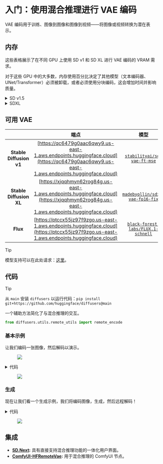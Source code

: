 # 入门：使用混合推理进行 VAE 编码

VAE 编码用于训练、图像到图像和图像到视频——将图像或视频转换为潜在表示。

## 内存

这些表格展示了在不同 GPU 上使用 SD v1 和 SD XL 进行 VAE 编码的 VRAM 需求。

对于这些 GPU 中的大多数，内存使用百分比决定了其他模型（文本编码器、UNet/Transformer）必须被卸载，或者必须使用分块编码，这会增加时间并影响质量。

<details><summary>SD v1.5</summary>

| GPU                           | 分辨率   |   时间（秒） |   内存（%） |   分块时间（秒） |   分块内存（%） |
|:------------------------------|:-------------|-----------------:|-------------:|--------------------:|-------------------:|
| NVIDIA GeForce RTX 4090       | 512x512      |            0.015 |      3.51901 |               0.015 |            3.51901 |
| NVIDIA GeForce RTX 4090       | 256x256      |            0.004 |      1.3154  |               0.005 |            1.3154  |
| NVIDIA GeForce RTX 4090       | 2048x2048    |            0.402 |     47.1852  |               0.496 |            3.51901 |
| NVIDIA GeForce RTX 4090       | 1024x1024    |            0.078 |     12.2658  |               0.094 |            3.51901 |
| NVIDIA GeForce RTX 4080 SUPER | 512x512      |            0.023 |      5.30105 |               0.023 |            5.30105 |
| NVIDIA GeForce RTX 4080 SUPER | 256x256      |            0.006 |      1.98152 |               0.006 |            1.98152 |
| NVIDIA GeForce RTX 4080 SUPER | 2048x2048    |            0.574 |     71.08    |               0.656 |            5.30105 |
| NVIDIA GeForce RTX 4080 SUPER | 1024x1024    |            0.111 |     18.4772  |               0.14  |            5.30105 |
| NVIDIA GeForce RTX 3090       | 512x512      |            0.032 |      3.52782 |               0.032 |            3.52782 |
| NVIDIA GeForce RTX 3090       | 256x256      |            0.01  |      1.31869 |               0.009 |            1.31869 |
| NVIDIA GeForce RTX 3090       | 2048x2048    |            0.742 |     47.3033  |               0.954 |            3.52782 |
| NVIDIA GeForce RTX 3090       | 1024x1024    |            0.136 |     12.2965  |               0.207 |            3.52782 |
| NVIDIA GeForce RTX 3080       | 512x512      |            0.036 |      8.51761 |               0.036 |            8.51761 |
| NVIDIA GeForce RTX 3080       | 256x256      |            0.01  |      3.18387 |               0.01  |            3.18387 |
| NVIDIA GeForce RTX 3080       | 2048x2048    |            0.863 |     86.7424  |               1.191 |            8.51761 |
| NVIDIA GeForce RTX 3080       | 1024x1024    |            0.157 |     29.6888  |               0.227 |            8.51761 |
| NVIDIA GeForce RTX 3070       | 512x512      |            0.051 |     10.6941  |               0.051 |           10.6941  |
| NVIDIA GeForce RTX 3070       | 256x256      |            0.015 |
|      3.99743 |               0.015 |            3.99743 |
| NVIDIA GeForce RTX 3070       | 2048x2048    |            1.217 |     96.054   |               1.482 |           10.6941  |
| NVIDIA GeForce RTX 3070       | 1024x1024    |            0.223 |     37.2751  |               0.327 |           10.6941  |

</details>

<details><summary>SDXL</summary>

| GPU                           | Resolution   |   Time (seconds) |   Memory Consumed (%) |   Tiled Time (seconds) |   Tiled Memory (%) |
|:------------------------------|:-------------|-----------------:|----------------------:|-----------------------:|-------------------:|
| NVIDIA GeForce RTX 4090       | 512x512      |            0.029 |               4.95707 |                  0.029 |            4.95707 |
| NVIDIA GeForce RTX 4090       | 256x256      |            0.007 |               2.29666 |                  0.007 |            2.29666 |
| NVIDIA GeForce RTX 4090       | 2048x2048    |            0.873 |              66.3452  |                  0.863 |           15.5649  |
| NVIDIA GeForce RTX 4090       | 1024x1024    |            0.142 |              15.5479  |                  0.143 |           15.5479  |
| NVIDIA GeForce RTX 4080 SUPER | 512x512      |            0.044 |               7.46735 |                  0.044 |            7.46735 |
| NVIDIA GeForce RTX 4080 SUPER | 256x256      |            0.01  |               3.4597  |                  0.01  |            3.4597  |
| NVIDIA GeForce RTX 4080 SUPER | 2048x2048    |            1.317 |              87.1615  |                  1.291 |           23.447   |
| NVIDIA GeForce RTX 4080 SUPER | 1024x1024    |            0.213 |              23.4215  |                  0.214 |           23.4215  |
| NVIDIA GeForce RTX 3090       | 512x512      |            0.058 |               5.65638 |                  0.058 |            5.65638 |
| NVIDIA GeForce RTX 3090       | 256x256      |            0.016 |               2.45081 |                  0.016 |            2.45081 |
| NVIDIA GeForce RTX 3090       | 2048x2048    |            1.755 |              77.8239  |                  1.614 |           18.4193  |
| NVIDIA GeForce RTX 3090       | 1024x1024    |            0.265 |              18.4023  |                  0.265 |           18.4023  |
| NVIDIA GeForce RTX 3080       | 512x512      |            0.064 |              13.6568  |                  0.064 |           13.6568  |
| NVIDIA GeForce RTX 3080       | 256x256      |            0.018 |               5.91728 |                  0.018 |            5.91728 |
| NVIDIA GeForce RTX 3080       | 2048x2048    |          内存不足 (OOM) |             内存不足 (OOM) |                  1.866 |           44.4717  |
| NVIDIA GeForce RTX 3080       | 1024x1024    |            0.302 |              44.4308  |                  0.302 |           44.4308  |
| NVIDIA GeForce RTX 3070       | 512x512      |            0.093 |              17.1465  |                  0.093 |           17.1465  |
| NVIDIA GeForce R
| NVIDIA GeForce RTX 3070       | 256x256      |            0.025 |               7.42931 |                  0.026 |            7.42931 |
| NVIDIA GeForce RTX 3070       | 2048x2048    |          OOM     |             OOM       |                  2.674 |           55.8355  |
| NVIDIA GeForce RTX 3070       | 1024x1024    |            0.443 |              55.7841  |                  0.443 |           55.7841  |

</details>

## 可用 VAE

|   | **端点** | **模型** |
|:-:|:-----------:|:--------:|
| **Stable Diffusion v1** | [https://qc6479g0aac6qwy9.us-east-1.aws.endpoints.huggingface.cloud](https://qc6479g0aac6qwy9.us-east-1.aws.endpoints.huggingface.cloud) | [`stabilityai/sd-vae-ft-mse`](https://hf.co/stabilityai/sd-vae-ft-mse) |
| **Stable Diffusion XL** | [https://xjqqhmyn62rog84g.us-east-1.aws.endpoints.huggingface.cloud](https://xjqqhmyn62rog84g.us-east-1.aws.endpoints.huggingface.cloud) | [`madebyollin/sdxl-vae-fp16-fix`](https://hf.co/madebyollin/sdxl-vae-fp16-fix) |
| **Flux** | [https://ptccx55jz97f9zgo.us-east-1.aws.endpoints.huggingface.cloud](https://ptccx55jz97f9zgo.us-east-1.aws.endpoints.huggingface.cloud) | [`black-forest-labs/FLUX.1-schnell`](https://hf.co/black-forest-labs/FLUX.1-schnell) |


> [!TIP]
> 模型支持可以在此处请求：[这里](https://github.com/huggingface/diffusers/issues/new?template=remote-vae-pilot-feedback.yml)。


## 代码

> [!TIP]
> 从 `main` 安装 `diffusers` 以运行代码：`pip install git+https://github.com/huggingface/diffusers@main`


一个辅助方法简化了与混合推理的交互。

```python
from diffusers.utils.remote_utils import remote_encode
```

### 基本示例

让我们编码一张图像，然后解码以演示。

<figure class="image flex flex-col items-center justify-center text-center m-0 w-full">
<img src="https://huggingface.co/datasets/huggingface/documentation-images/resolve/main/diffusers/astronaut.jpg"/>
</figure>

<details><summary>代码</summary>

```python
from diffusers.utils import load_image
from diffusers.utils.remote_utils import remote_decode

image = load_image("https://huggingface.co/datasets/huggingface/documentation-images/resolve/main/diffusers/astronaut.jpg?download=true")

latent = remote_encode(
    endpoint="https://ptccx55jz97f9zgo.us-east-1.aws.endpoints.huggingface.cloud/",
    scaling_factor=0.3611,
    shift_factor=0.1159,
)

decoded = remote_decode(
    endpoint="https://whhx50ex1aryqvw6.us-east-1.aws.endpoints.huggingface.cloud/",
    tensor=latent,
    scaling_factor=0.3611,
    shift_factor=0.1159,
)
```

</details>

<figure class="image flex flex-col items-center justify-center text-center m-0 w-full">
<img src="https://huggingface.co/datasets/huggingface/documentation-images/resolve/main/blog/remote_vae/decoded.png"/>
</figure>


### 生成

现在让我们看一个生成示例，我们将编码图像，生成，然后远程解码！

<details><summary>代码</summary>

```python
import torch
from diffusers import StableDiffusionImg2ImgPip
from diffusers.utils import load_image
from diffusers.utils.remote_utils import remote_decode, remote_encode

pipe = StableDiffusionImg2ImgPipeline.from_pretrained(
    "stable-diffusion-v1-5/stable-diffusion-v1-5",
    torch_dtype=torch.float16,
    variant="fp16",
    vae=None,
).to("cuda")

init_image = load_image(
    "https://raw.githubusercontent.com/CompVis/stable-diffusion/main/assets/stable-samples/img2img/sketch-mountains-input.jpg"
)
init_image = init_image.resize((768, 512))

init_latent = remote_encode(
    endpoint="https://qc6479g0aac6qwy9.us-east-1.aws.endpoints.huggingface.cloud/",
    image=init_image,
    scaling_factor=0.18215,
)

prompt = "A fantasy landscape, trending on artstation"
latent = pipe(
    prompt=prompt,
    image=init_latent,
    strength=0.75,
    output_type="latent",
).images

image = remote_decode(
    endpoint="https://q1bj3bpq6kzilnsu.us-east-1.aws.endpoints.huggingface.cloud/",
    tensor=latent,
    scaling_factor=0.18215,
)
image.save("fantasy_landscape.jpg")
```

</details>

<figure class="image flex flex-col items-center justify-center text-center m-0 w-full">
<img src="https://huggingface.co/datasets/huggingface/documentation-images/resolve/main/blog/remote_vae/fantasy_landscape.png"/>
</figure>

## 集成

* **[SD.Next](https://github.com/vladmandic/sdnext):** 具有直接支持混合推理功能的一体化用户界面。
* **[ComfyUI-HFRemoteVae](https://github.com/kijai/ComfyUI-HFRemoteVae):** 用于混合推理的 ComfyUI 节点。